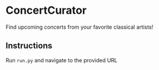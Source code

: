 # **ConcertCurator**
Find upcoming concerts from your favorite classical artists!

## Instructions
Run `run.py` and navigate to the provided URL